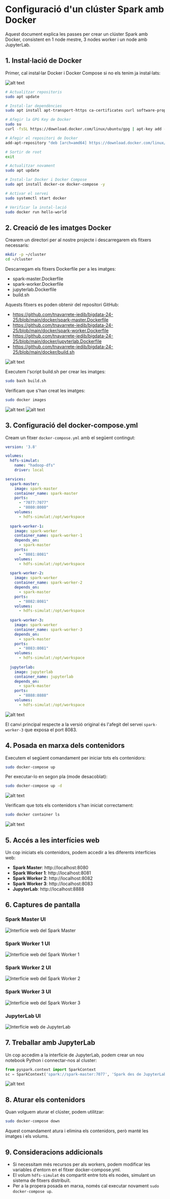 # Configuració d'un clúster Spark amb Docker

Aquest document explica les passes per crear un clúster Spark amb Docker, consistent en 1 node mestre, 3 nodes worker i un node amb JupyterLab.

## 1. Instal·lació de Docker

Primer, cal instal·lar Docker i Docker Compose si no els tenim ja instal·lats:

![alt text](image.png)

```bash
# Actualitzar repositoris
sudo apt update

# Instal·lar dependències
sudo apt install apt-transport-https ca-certificates curl software-properties-common -y

# Afegir la GPG Key de Docker
sudo su
curl -fsSL https://download.docker.com/linux/ubuntu/gpg | apt-key add -

# Afegir el repositori de Docker
add-apt-repository "deb [arch=amd64] https://download.docker.com/linux/ubuntu focal stable"

# Sortir de root
exit

# Actualitzar novament
sudo apt update

# Instal·lar Docker i Docker Compose
sudo apt install docker-ce docker-compose -y

# Activar el servei
sudo systemctl start docker

# Verificar la instal·lació
sudo docker run hello-world
```

## 2. Creació de les imatges Docker

Crearem un directori per al nostre projecte i descarregarem els fitxers necessaris:

```bash
mkdir -p ~/cluster
cd ~/cluster
```

Descarregam els fitxers Dockerfile per a les imatges:
- spark-master.Dockerfile
- spark-worker.Dockerfile
- jupyterlab.Dockerfile
- build.sh

Aquests fitxers es poden obtenir del repositori GitHub:
- https://github.com/tnavarrete-iedib/bigdata-24-25/blob/main/docker/spark-master.Dockerfile
- https://github.com/tnavarrete-iedib/bigdata-24-25/blob/main/docker/spark-worker.Dockerfile
- https://github.com/tnavarrete-iedib/bigdata-24-25/blob/main/docker/jupyterlab.Dockerfile
- https://github.com/tnavarrete-iedib/bigdata-24-25/blob/main/docker/build.sh

![alt text](image-1.png)

Executem l'script build.sh per crear les imatges:

```bash
sudo bash build.sh
```

Verificam que s'han creat les imatges:

```bash
sudo docker images
```

![alt text](image-2.png)
![alt text](image-3.png)

## 3. Configuració del docker-compose.yml

Cream un fitxer `docker-compose.yml` amb el següent contingut:

```yaml
version: '3.8'

volumes:
  hdfs-simulat:
    name: "hadoop-dfs"
    driver: local

services:
  spark-master:
    image: spark-master
    container_name: spark-master
    ports:
      - "7077:7077"
      - "8080:8080"
    volumes:
      - hdfs-simulat:/opt/workspace
  
  spark-worker-1:
    image: spark-worker
    container_name: spark-worker-1
    depends_on:
      - spark-master
    ports:
      - "8081:8081"
    volumes:
      - hdfs-simulat:/opt/workspace
  
  spark-worker-2:
    image: spark-worker
    container_name: spark-worker-2
    depends_on:
      - spark-master
    ports:
      - "8082:8081"
    volumes:
      - hdfs-simulat:/opt/workspace
  
  spark-worker-3:
    image: spark-worker
    container_name: spark-worker-3
    depends_on:
      - spark-master
    ports:
      - "8083:8081"
    volumes:
      - hdfs-simulat:/opt/workspace
  
  jupyterlab:
    image: jupyterlab
    container_name: jupyterlab
    depends_on:
      - spark-master
    ports:
      - "8888:8888"
    volumes:
      - hdfs-simulat:/opt/workspace

```

![alt text](image-4.png)

El canvi principal respecte a la versió original és l'afegit del servei `spark-worker-3` que exposa el port 8083.

## 4. Posada en marxa dels contenidors

Executem el següent comandament per iniciar tots els contenidors:

```bash
sudo docker-compose up
```

Per executar-lo en segon pla (mode desacoblat):

```bash
sudo docker-compose up -d
```

![alt text](image-5.png)

Verificam que tots els contenidors s'han iniciat correctament:

```bash
sudo docker container ls
```

![alt text](image-6.png)

## 5. Accés a les interfícies web

Un cop iniciats els contenidors, podem accedir a les diferents interfícies web:

- **Spark Master**: http://localhost:8080
- **Spark Worker 1**: http://localhost:8081
- **Spark Worker 2**: http://localhost:8082
- **Spark Worker 3**: http://localhost:8083
- **JupyterLab**: http://localhost:8888

## 6. Captures de pantalla

### Spark Master UI
![Interfície web del Spark Master](image-7.png)

### Spark Worker 1 UI
![Interfície web del Spark Worker 1](image-8.png)

### Spark Worker 2 UI
![Interfície web del Spark Worker 2](image-9.png)

### Spark Worker 3 UI
![Interfície web del Spark Worker 3](image-10.png)

### JupyterLab UI
![Interfície web de JupyterLab](image-11.png)

## 7. Treballar amb JupyterLab

Un cop accedim a la interfície de JupyterLab, podem crear un nou notebook Python i connectar-nos al cluster:

```python
from pyspark.context import SparkContext
sc = SparkContext('spark://spark-master:7077', 'Spark des de JupyterLab')
```

![alt text](image-12.png)

## 8. Aturar els contenidors

Quan volguem aturar el clúster, podem utilitzar:

```bash
sudo docker-compose down
```

Aquest comandament atura i elimina els contenidors, però manté les imatges i els volums.

## 9. Consideracions addicionals

- Si necessitam més recursos per als workers, podem modificar les variables d'entorn en el fitxer docker-compose.yml.
- El volum `hdfs-simulat` és compartit entre tots els nodes, simulant un sistema de fitxers distribuït.
- Per a la propera posada en marxa, només cal executar novament `sudo docker-compose up`.